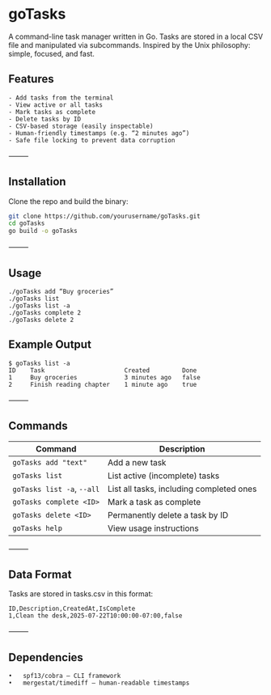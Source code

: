 # goTasks

A command-line task manager written in Go. Tasks are stored in a local CSV file and manipulated via subcommands. Inspired by the Unix philosophy: simple, focused, and fast.

## Features
    - Add tasks from the terminal
    - View active or all tasks
    - Mark tasks as complete
    - Delete tasks by ID
    - CSV-based storage (easily inspectable)
    - Human-friendly timestamps (e.g. “2 minutes ago”)
    - Safe file locking to prevent data corruption

⸻

## Installation

Clone the repo and build the binary:

```bash
git clone https://github.com/yourusername/goTasks.git
cd goTasks
go build -o goTasks
```

⸻

## Usage

```
./goTasks add “Buy groceries”
./goTasks list
./goTasks list -a
./goTasks complete 2
./goTasks delete 2
```

## Example Output

```
$ goTasks list -a
ID    Task                      Created         Done
1     Buy groceries             3 minutes ago   false
2     Finish reading chapter    1 minute ago    true
```

⸻

## Commands

| Command                      | Description                                                 |
|------------------------------|-------------------------------------------------------------|
| `goTasks add "text"`         | Add a new task                                              |
| `goTasks list`               | List active (incomplete) tasks                              |
| `goTasks list -a`, `--all`   | List all tasks, including completed ones                    |
| `goTasks complete <ID>`      | Mark a task as complete                                     |
| `goTasks delete <ID>`        | Permanently delete a task by ID                             |
| `goTasks help`               | View usage instructions                                     |

⸻

## Data Format

Tasks are stored in tasks.csv in this format:

```csv
ID,Description,CreatedAt,IsComplete
1,Clean the desk,2025-07-22T10:00:00-07:00,false
```

⸻

## Dependencies
	•	spf13/cobra — CLI framework
	•	mergestat/timediff — human-readable timestamps

